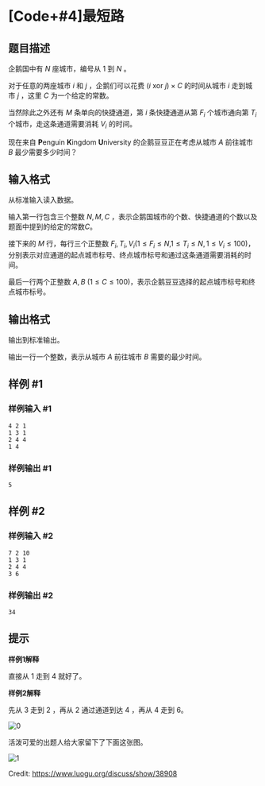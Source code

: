 # [Code+#4]最短路

## 题目描述

企鹅国中有 $N$ 座城市，编号从 $1$ 到 $N$ 。

对于任意的两座城市 $i$ 和 $j$ ，企鹅们可以花费 $(i~\mathrm{xor}~j) \times C$ 的时间从城市 $i$ 走到城市 $j$ ，这里 $C$ 为一个给定的常数。

当然除此之外还有 $M$ 条单向的快捷通道，第 $i$ 条快捷通道从第 $F_i$​​ 个城市通向第 $T_i$​​ 个城市，走这条通道需要消耗 $V_i$​​ 的时间。

现在来自 **P**enguin **K**ingdom **U**niversity 的企鹅豆豆正在考虑从城市 $A$ 前往城市 $B$ 最少需要多少时间？

## 输入格式

从标准输入读入数据。

输入第一行包含三个整数 $N,M,C$ ，表示企鹅国城市的个数、快捷通道的个数以及题面中提到的给定的常数$C$。

接下来的 $M$ 行，每行三个正整数 $F_i,T_i,V_i$​ ($1 \leq F_i \leq N$,$1 \leq T_i \leq N ,1\leq V_i \leq 100$)，分别表示对应通道的起点城市标号、终点城市标号和通过这条通道需要消耗的时间。

最后一行两个正整数 $A,B$ $(1 \leq C \leq 100)$，表示企鹅豆豆选择的起点城市标号和终点城市标号。


## 输出格式

输出到标准输出。

输出一行一个整数，表示从城市 $A$ 前往城市 $B$ 需要的最少时间。


## 样例 #1

### 样例输入 #1
```
4 2 1
1 3 1
2 4 4
1 4
```

### 样例输出 #1

```
5
```

## 样例 #2

### 样例输入 #2
```
7 2 10
1 3 1
2 4 4
3 6
```

### 样例输出 #2

```
34
```

## 提示

**样例1解释**

直接从 $1$ 走到 $4$ 就好了。

**样例2解释**

先从 $3$ 走到 $2$ ，再从 $2$ 通过通道到达 $4$ ，再从 $4$ 走到 $6$。

![0](https://cdn.luogu.com.cn/upload/pic/16868.png)

活泼可爱的出题人给大家留下了下面这张图。

![1](https://i.loli.net/2018/04/02/5ac1bb2333c22.jpg)

Credit: https://www.luogu.org/discuss/show/38908
